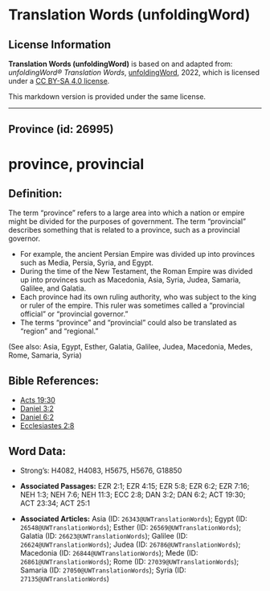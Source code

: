 # Translation Words (unfoldingWord)

## License Information

**Translation Words (unfoldingWord)** is based on and adapted from: _unfoldingWord® Translation Words_, [unfoldingWord](https://unfoldingword.org/utw), 2022, which is licensed under a [CC BY-SA 4.0 license](https://creativecommons.org/licenses/by-sa/4.0/legalcode.en).

This markdown version is provided under the same license.



--------------------------------

## Province (id: 26995)

province, provincial
====================

Definition:
-----------

The term “province” refers to a large area into which a nation or empire might be divided for the purposes of government. The term “provincial” describes something that is related to a province, such as a provincial governor.

* For example, the ancient Persian Empire was divided up into provinces such as Media, Persia, Syria, and Egypt.
* During the time of the New Testament, the Roman Empire was divided up into provinces such as Macedonia, Asia, Syria, Judea, Samaria, Galilee, and Galatia.
* Each province had its own ruling authority, who was subject to the king or ruler of the empire. This ruler was sometimes called a “provincial official” or “provincial governor.”
* The terms “province” and “provincial” could also be translated as “region” and “regional.”

(See also: Asia, Egypt, Esther, Galatia, Galilee, Judea, Macedonia, Medes, Rome, Samaria, Syria)

Bible References:
-----------------

* [Acts 19:30](https://ref.ly/Acts19:30)
* [Daniel 3:2](https://ref.ly/Dan3:2)
* [Daniel 6:2](https://ref.ly/Dan6:2)
* [Ecclesiastes 2:8](https://ref.ly/Eccl2:8)

Word Data:
----------

* Strong’s: H4082, H4083, H5675, H5676, G18850

* **Associated Passages:** EZR 2:1; EZR 4:15; EZR 5:8; EZR 6:2; EZR 7:16; NEH 1:3; NEH 7:6; NEH 11:3; ECC 2:8; DAN 3:2; DAN 6:2; ACT 19:30; ACT 23:34; ACT 25:1
* **Associated Articles:** Asia (ID: `26343@UWTranslationWords`); Egypt (ID: `26548@UWTranslationWords`); Esther (ID: `26569@UWTranslationWords`); Galatia (ID: `26623@UWTranslationWords`); Galilee (ID: `26624@UWTranslationWords`); Judea (ID: `26786@UWTranslationWords`); Macedonia (ID: `26844@UWTranslationWords`); Mede (ID: `26861@UWTranslationWords`); Rome (ID: `27039@UWTranslationWords`); Samaria (ID: `27050@UWTranslationWords`); Syria (ID: `27135@UWTranslationWords`)

